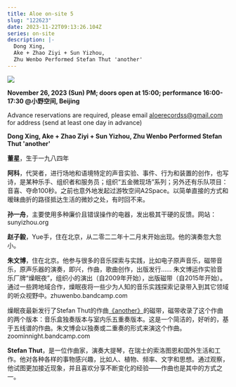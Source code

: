 ```yaml
---
title: Aloe on-site 5
slug: "122623"
date: 2023-11-22T09:13:26.104Z
series: on-site
description: |-
  Dong Xing,
  Ake + Zhao Ziyi + Sun Yizhou,
  Zhu Wenbo Performed Stefan Thut 'another'
---
```

![](/images/uploads/on-site-5.png)

**November 26, 2023 (Sun) PM; doors open at 15:00; performance 16:00-17:30 @小野空间, Beijing**

Advance reservations are required, please email aloerecordss@gmail.com for address (send at least one day in advance)

**Dong Xing,
Ake + Zhao Ziyi + Sun Yizhou,
Zhu Wenbo Performed Stefan Thut 'another'**

**董星**，生于一九八四年

**阿科**，代哭者，进行场地和语境特定的声音实验、事件、行为和装置的创作，也写诗，是某种乐手、组织者和服务员；组织“五⾦微现场”系列；另外还有乐队项目：音喜、夺命100秒。之前也意外地发起过游牧空间A2Space。以简单直接的方式和暧昧曲折的路径抵达生活的微妙之处，有时回不来。

**孙一舟**，主要使用多种廉价且错误操作的电器，发出极其干硬的反馈。网站：sunyizhou.org

**赵子毅**，Yue手，住在北京，从二零二二年十二月末开始出现。他的演奏忽大忽小。

**朱文博**，住在北京。他参与很多的音乐探索与实践，比如电子原声音乐，磁带音乐，原声乐器的演奏，即兴，作曲，歌曲创作，出版发行…… 朱文博运作实验音乐厂牌“燥眠夜”，组织小的演出（自2009年开始），出版磁带（自2015年开始）。通过一些跨地域合作，燥眠夜将一些少为人知的音乐实践探索记录带入到其它领域的听众视野中。zhuwenbo.bandcamp.com

燥眠夜最新发行了Stefan Thut的作曲[《another》](https://mp.weixin.qq.com/s/aMXZOvumWi-n-oKHcwO__w)的磁带，磁带收录了这个作曲的两个版本：音乐盒独奏版本与室内乐五重奏版本。这是一个简洁的，好听的，基于五线谱的作曲。朱文博会以独奏或二重奏的形式来演这个作曲。zoominnight.bandcamp.com

**Stefan Thut**，是一位作曲家，演奏大提琴，在瑞士的索洛图恩和国外生活和工作。他对各种各样的事物感兴趣，比如人、植物、频率、文字和思想。通过观察，他试图更加接近现象，并且喜欢分享不断变化的经验——作曲也是其中的方式之一。
